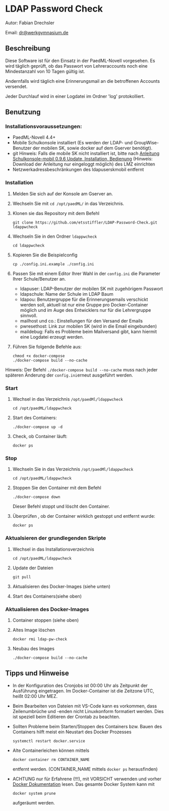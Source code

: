 # LDAP Password Check

Autor: Fabian Drechsler

Email: [dr@werkgymnasium.de](mailto:dr@werkgymnasium.de)

## Beschreibung
Diese Software ist für den Einsatz in der PaedML-Novell vorgesehen.
Es wird täglich geprüft, ob das Passwort von Lehreraccounts noch eine Mindestanzahl von 10 Tagen gültig ist.

Andernfalls wird täglich eine Erinnerungsmail an die betroffenen Accounts versendet.

Jeder Durchlauf wird in einer Logdatei im Ordner 'log' protokolliert.

## Benutzung
### Installationsvoraussetzungen:
* PaedML-Novell 4.4+
* Mobile Schulkonsole installiert (Es werden der LDAP- und GroupWise-Benutzer der mobilen SK, sowie docker auf dem Gserver benötigt).
* git
Hinweis: Falls die mobile SK nicht installiert ist, bitte nach [Anleitung Schulkonsole-mobil 0.9.6 Update, Installation, Bedienung](https://www.lmz-bw.de/netzwerkloesung/produkte-paedml/paedml-novell/downloads) (Hinweis: Download der Anleitung nur eingeloggt möglich) des LMZ einrichten 
* Netzwerkadressbeschränkungen des ldapuserskmobil entfernt

### Installation
1. Melden Sie sich auf der Konsole am Gserver an.
1. Wechseln Sie mit `cd /opt/paedML/` in das Verzeichnis.
1. Klonen sie das Repository mit dem Befehl

    `git clone https://github.com/etsstiffler/LDAP-Password-Check.git ldappwcheck`

1. Wechseln Sie in den Ordner `ldappwcheck`

    `cd ldappwcheck`

1. Kopieren Sie die Beispielconfig

    `cp ./config.ini.example ./config.ini`

1. Passen Sie mit einem Editor Ihrer Wahl in der `config.ini` die Parameter Ihrer Schule/Benutzer an.
    * ldapuser: LDAP-Benutzer der mobilen SK mit zugehörigem Passwort
    * ldapschule: Name der Schule im LDAP Baum
    * ldapou: Benutzergruppe für die Erinnerungsemails verschickt werden soll, aktuell ist nur eine Gruppe pro Docker-Container möglich und im Auge des Entwicklers nur für die Lehrergruppe sinnvoll.
    * mailhost und co.: Einstellungen für den Versand der Emails
    * pwresethost: Link zur mobilen SK (wird in die Email eingebunden)
    * maildebug: Falls es Probleme beim Mailversand gibt, kann hiermit eine Logdatei erzeugt werden.

1. Führen Sie folgende Befehle aus:
    ```
    chmod +x docker-compose
    ./docker-compose build --no-cache
    
Hinweis: Der Befehl `./docker-compose build --no-cache` muss nach jeder späteren Änderung der `config.ini`erneut ausgeführt werden.

### Start
1. Wechsel in das Verzeichnis `/opt/paedMl/ldappwcheck`

    `cd /opt/paedML/ldappwcheck`

1. Start des Containers:

    `./docker-compose up -d`

1. Check, ob Container läuft:

    `docker ps`


### Stop 
1. Wechseln Sie in das Verzeichnis `/opt/paedMl/ldappwcheck `

    `cd /opt/paedML/ldappwcheck`

1. Stoppen Sie den Container mit dem Befehl

    `./docker-compose down`

    Dieser Befehl stoppt und löscht den Container. 
1. Überprüfen , ob der Container wirklich gestoppt und entfernt wurde:

    `docker ps`

### Aktualsieren der grundlegenden Skripte
1. Wechsel in das Installationsverzeichnis

    `cd /opt/paedML/ldappwcheck`
1. Update der Dateien

    `git pull`
1. Aktualisieren des Docker-Images (siehe unten)
1. Start des Containers(siehe oben)
    
### Aktualisieren des Docker-Images
1. Container stoppen (siehe oben)
1. Altes Image löschen

    `docker rmi ldap-pw-check`

1. Neubau des Images 

    `./docker-compose build --no-cache`


## Tipps und Hinweise
- In der Konfiguration des Cronjobs ist 00:00 Uhr als Zeitpunkt der Ausführung eingetragen. Im Docker-Container ist die Zeitzone UTC, heißt 02:00 Uhr MEZ.
- Beim Bearbeiten von Dateien mit VS-Code kann es vorkommen, dass Zeilenumbrüche und -enden nicht Linuxkonform formatiert werden. Dies ist speziell beim Editieren der Crontab zu beachten.
- Sollten Probleme beim Starten/Stoppen des Containers bzw. Bauen des Containers hilft meist ein Neustart des Docker Prozesses

    `systemctl restart docker.service`

- Alte Containerleichen können mittels 

    `docker container rm CONTAINER_NAME`

  entfernt werden. (CONTAINER_NAME mittels `docker ps` herausfinden)

- ACHTUNG nur für Erfahrene (!!!), mit VORSICHT verwenden und vorher [Docker Dokumentation](https://docs.docker.com/reference/cli/docker/system/prune/) lesen. Das gesamte Docker System kann mit 

    `docker system prune`

    aufgeräumt werden.